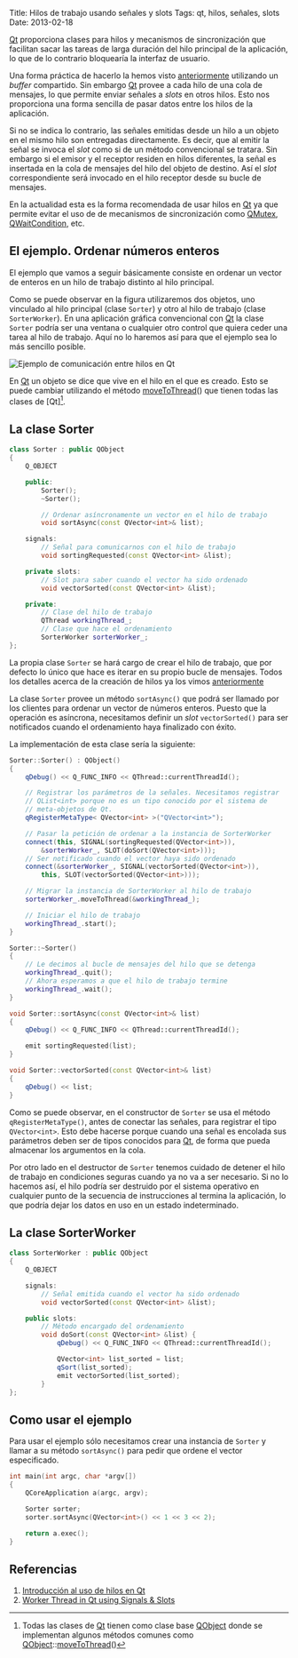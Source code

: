 Title: Hilos de trabajo usando señales y slots
Tags: qt, hilos, señales, slots
Date: 2013-02-18

[Qt] proporciona clases para hilos y mecanismos de sincronización que facilitan
sacar las tareas de larga duración del hilo principal de la aplicación, lo que
de lo contrario bloquearía la interfaz de usuario.

Una forma práctica de hacerlo la hemos visto [anteriormente](|filename|/Qt/hilos-en-qt.md)
utilizando un _buffer_ compartido. Sin embargo [Qt] provee a cada hilo de una
cola de mensajes, lo que permite enviar señales a _slots_ en otros hilos. Esto
nos proporciona una forma sencilla de pasar datos entre los hilos de la
aplicación.

Si no se indica lo contrario, las señales emitidas desde un hilo a un objeto
en el mismo hilo son entregadas directamente. Es decir, que al emitir la señal
se invoca el _slot_ como si de un método convencional se tratara. Sin embargo
si el emisor y el receptor residen en hilos diferentes, la señal es insertada
en la cola de mensajes del hilo del objeto de destino. Así el _slot_
correspondiente será invocado en el hilo receptor desde su bucle de mensajes.

En la actualidad esta es la forma recomendada de usar hilos en [Qt] ya que
permite evitar el uso de de mecanismos de sincronización como [QMutex],
[QWaitCondition], etc.

## El ejemplo. Ordenar números enteros

El ejemplo que vamos a seguir básicamente consiste en ordenar
un vector de enteros en un hilo de trabajo distinto al hilo principal.

Como se puede observar en la figura utilizaremos dos objetos, uno vinculado
al hilo principal (clase `Sorter`) y otro al hilo de trabajo
(clase `SorterWorker`). En una aplicación gráfica convencional con [Qt] la
clase `Sorter` podría ser una ventana o cualquier otro control que
quiera ceder una tarea al hilo de trabajo. Aquí no lo haremos así para
que el ejemplo sea lo más sencillo posible.

<img src="https://docs.google.com/drawings/d/1tZ0CMTNJoLsbHx3TjgecQuRXGEM5hf3pYwm9_s1R8bI/pub?w=960&amp;h=720" alt="Ejemplo de comunicación entre hilos en Qt" class="centered">

En [Qt] un objeto se dice que vive en el hilo en el que es creado. Esto se
puede cambiar utilizando el método [moveToThread][]() que tienen todas las
clases de [Qt][^1].

## La clase Sorter

~~~~.cpp
class Sorter : public QObject
{
    Q_OBJECT

    public:
        Sorter();
        ~Sorter();

        // Ordenar asíncronamente un vector en el hilo de trabajo
        void sortAsync(const QVector<int>& list);

    signals:
        // Señal para comunicarnos con el hilo de trabajo
        void sortingRequested(const QVector<int> &list);

    private slots:
        // Slot para saber cuando el vector ha sido ordenado
        void vectorSorted(const QVector<int> &list);

    private:
        // Clase del hilo de trabajo
        QThread workingThread_;
        // Clase que hace el ordenamiento
        SorterWorker sorterWorker_;
};
~~~~

La propia clase `Sorter` se hará cargo de crear el hilo de trabajo, que por
defecto lo único que hace es iterar en su propio bucle de mensajes. Todos
los detalles acerca de la creación de hilos ya los vimos
[anteriormente](|filename|/Qt/hilos-en-qt.md)

La clase `Sorter` provee un método `sortAsync()` que podrá ser llamado por
los clientes para ordenar un vector de números enteros. Puesto que la operación
es asíncrona, necesitamos definir un _slot_ `vectorSorted()` para ser
notificados cuando el ordenamiento haya finalizado con éxito.

La implementación de esta clase sería la siguiente:

~~~~.cpp
Sorter::Sorter() : QObject()
{
    qDebug() << Q_FUNC_INFO << QThread::currentThreadId();

    // Registrar los parámetros de la señales. Necesitamos registrar
    // QList<int> porque no es un tipo conocido por el sistema de
    // meta-objetos de Qt.
    qRegisterMetaType< QVector<int> >("QVector<int>");

    // Pasar la petición de ordenar a la instancia de SorterWorker
    connect(this, SIGNAL(sortingRequested(QVector<int>)),
        &sorterWorker_, SLOT(doSort(QVector<int>)));
    // Ser notificado cuando el vector haya sido ordenado
    connect(&sorterWorker_, SIGNAL(vectorSorted(QVector<int>)),
        this, SLOT(vectorSorted(QVector<int>)));

    // Migrar la instancia de SorterWorker al hilo de trabajo
    sorterWorker_.moveToThread(&workingThread_);

    // Iniciar el hilo de trabajo
    workingThread_.start();
}

Sorter::~Sorter()
{
    // Le decimos al bucle de mensajes del hilo que se detenga
    workingThread_.quit();
    // Ahora esperamos a que el hilo de trabajo termine
    workingThread_.wait();
}

void Sorter::sortAsync(const QVector<int>& list)
{
    qDebug() << Q_FUNC_INFO << QThread::currentThreadId();

    emit sortingRequested(list);
}

void Sorter::vectorSorted(const QVector<int>& list)
{
    qDebug() << list;
}
~~~~

Como se puede observar, en el constructor de `Sorter` se usa el método
`qRegisterMetaType()`, antes de conectar las señales, para registrar el tipo
`QVector<int>`. Esto debe hacerse porque cuando una señal es encolada sus
parámetros deben ser de tipos conocidos para [Qt], de forma que pueda
almacenar los argumentos en la cola.

Por otro lado en el destructor de `Sorter` tenemos cuidado de detener
el hilo de trabajo en condiciones seguras cuando ya no va a ser necesario.
Si no lo hacemos así, el hilo podría ser destruido por el sistema operativo
en cualquier punto de la secuencia de instrucciones al termina la aplicación,
lo que podría dejar los datos en uso en un estado indeterminado.

## La clase SorterWorker

~~~~.cpp
class SorterWorker : public QObject
{
    Q_OBJECT

    signals:
        // Señal emitida cuando el vector ha sido ordenado
        void vectorSorted(const QVector<int> &list);

    public slots:
        // Método encargado del ordenamiento
        void doSort(const QVector<int> &list) {
            qDebug() << Q_FUNC_INFO << QThread::currentThreadId();

            QVector<int> list_sorted = list;
            qSort(list_sorted);
            emit vectorSorted(list_sorted);
        }
};
~~~~

## Como usar el ejemplo

Para usar el ejemplo sólo necesitamos crear una instancia de `Sorter` y
llamar a su método `sortAsync()` para pedir que ordene el vector especificado.

~~~~.cpp
int main(int argc, char *argv[])
{
    QCoreApplication a(argc, argv);

    Sorter sorter;
    sorter.sortAsync(QVector<int>() << 1 << 3 << 2);

    return a.exec();
}
~~~~

## Referencias

 1. [Introducción al uso de hilos en Qt](|filename|/Qt/hilos-en-qt.md)
 3. [Worker Thread in Qt using Signals & Slots](http://cdumez.blogspot.com.es/2011/03/worker-thread-in-qt-using-signals-slots.html)


[Qt]: |filename|/Overviews/proyecto-qt.md "Proyecto Qt"
[QThread]: http://qt-project.org/doc/qt-5.0/qtcore/qthread.html "QThread"
[QMutex]: http://qt-project.org/doc/qt-5.0/qtcore/qmutex.html "QMutex"
[QWaitCondition]: http://qt-project.org/doc/qt-5.0/qtcore/qwaitcondition.html "QWaitCondition"
[moveToThread]: http://qt-project.org/doc/qt-5.0/qtcore/qobject.html#moveToThread "QObject::moveToThread()"
[QObject]: http://qt-project.org/doc/qt-5.0/qtcore/qobject.html "QObject"
[run]: http://qt-project.org/doc/qt-5.0/qtcore/qthread.html#run "QThread::run()"

[^1]: Todas las clases de [Qt] tienen como clase base [QObject] donde se
implementan algunos métodos comunes como [QObject]::[moveToThread][]()
